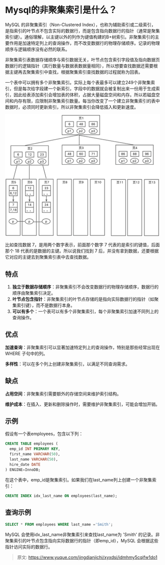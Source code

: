 # Mysql的非聚集索引是什么？

MySQL 的非聚集索引（Non-Clustered Index），也称为辅助索引或二级索引，是指索引的叶节点不包含实际的数据行，而是包含指向数据行的指针（通常是聚集索引键）。通俗理解，以主键以外的列作为键值构建的B+树索引。非聚集索引的主要作用是加速特定列上的查询操作，而不改变数据行的物理存储顺序。记录的物理顺序与逻辑顺序没有必然的联系。

非聚集索引表数据存储顺序与索引数据无关，叶节点包含索引字段值及指向数据页数据行的逻辑指针（其行数量与数据表数据量相同），所以想要查找数据还需要根据主键再去聚集索引中查找，根据聚集索引查找数据的过程就称为回表。

一个表中可以拥有多个非聚集索引。实际上每个表最多可以建立249个非聚集索引，但是每次给字段建一个新索引，字段中的数据就会被复制出来一份用于生成索引，因此给表添加索引会增加表的体积，占据大量磁盘空间和内存。所以若磁盘空间和内存有限，应限制非聚集索引数量。每当你改变了一个建立非聚集索引的表中数据时，必须同时更新索引，所以非聚集索引会降低插入和更新速度。

![画板](./img/UevuwqfL-ECXOd_e/1728995632381-08b8f3e7-3234-4269-8d98-b01584c25666-584497.jpeg)

比如查找数据 7，是用两个数字表示，前面那个数字 7 代表的是索引的键值，后面那个 18 代表的是数据的主键。所以说我们找到 7 后，并没有拿到数据，还要根据它对应的主键去到聚集索引表中去查找数据。

## 特点
1. **独立于数据存储顺序**：非聚集索引不会改变数据行的物理存储顺序，数据行的顺序由聚集索引决定。
2. **叶节点包含指针**：非聚集索引的叶节点存储的是指向实际数据行的指针（如聚集索引键），而不是数据行本身。
3. **可以有多个**：一个表可以有多个非聚集索引，每个非聚集索引加速不同列上的查询操作。

## 优点
**加速查询**：非聚集索引可以显著加速特定列上的查询操作，特别是那些经常出现在 WHERE 子句中的列。

**多样性**：可以在多个列上创建非聚集索引，以满足不同查询需求。

## 缺点
**占用空间**：非聚集索引需要额外的存储空间来维护索引结构。

**维护成本**：在插入、更新和删除操作时，需要维护非聚集索引，可能会增加开销。

## 示例
假设有一个表employees，包含以下列：

```sql
CREATE TABLE employees (
  emp_id INT PRIMARY KEY,
  first_name VARCHAR(50),
  last_name VARCHAR(50),
  hire_date DATE
) ENGINE=InnoDB;
```

在这个表中，emp_id是聚集索引。如果我们在last_name列上创建一个非聚集索引：

```sql
CREATE INDEX idx_last_name ON employees(last_name);
```

## 查询示例
```sql
SELECT * FROM employees WHERE last_name ='Smith';
```

MySQL 会使用idx_last_name非聚集索引来查找last_name为 'Smith' 的记录。非聚集索引的叶节点包含指向实际数据行的指针（即emp_id），MySQL 会根据这些指针访问实际的数据行。



> 原文: <https://www.yuque.com/jingdianjichi/xyxdsi/idmhmy5cqifw1do1>